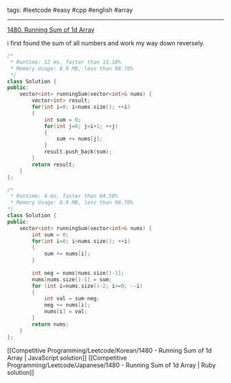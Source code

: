tags: #leetcode #easy #cpp #english #array

<hr />

[1480. Running Sum of 1d Array](https://leetcode.com/problems/running-sum-of-1d-array/)

i first found the sum of all numbers and work my way down reversely.

```cpp
/*
 * Runtime: 12 ms, faster than 13.10% 
 * Memory Usage: 8.9 MB, less than 98.70%
 */
class Solution {
public:
    vector<int> runningSum(vector<int>& nums) {
        vector<int> result;
        for(int i=0; i<nums.size(); ++i)
        {
            int sum = 0;
            for(int j=0; j<i+1; ++j)
            {
                sum += nums[j];
            }
            result.push_back(sum);
        }
        return result;
    }
};

/*
 * Runtime: 4 ms, faster than 84.50% 
 * Memory Usage: 8.9 MB, less than 98.70%
*/
class Solution {
public:
    vector<int> runningSum(vector<int>& nums) {
        int sum = 0;
        for(int i=0; i<nums.size(); ++i)
        {
            sum += nums[i];
        }
        
        int neg = nums[nums.size()-1];
        nums[nums.size()-1] = sum;
        for (int i=nums.size()-2; i>=0; --i)
        {
            int val = sum-neg;
            neg += nums[i];
            nums[i] = val;
        }
        return nums;
    }
};
```

[[Competitive Programming/Leetcode/Korean/1480 - Running Sum of 1d Array | JavaScript solution]]
[[Competitive Programming/Leetcode/Japanese/1480 - Running Sum of 1d Array | Ruby solution]]